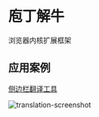 # 庖丁解牛
浏览器内核扩展框架
## 应用案例
[侧边栏翻译工具](https://github.com/PaodingSoftware/Samples/releases/latest)

![translation-screenshot](https://github.com/PaodingSoftware/.github/assets/12323047/b2c98b78-7643-4fd4-9a10-e4ca24516864)
